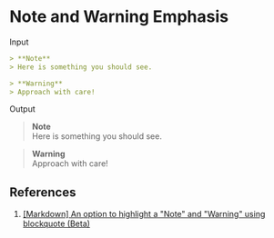 # Note and Warning Emphasis

Input

```md
> **Note**
> Here is something you should see.

> **Warning**  
> Approach with care!
```

Output

> **Note**  
> Here is something you should see.

> **Warning**  
> Approach with care!

## References

1. [\[Markdown\] An option to highlight a "Note" and "Warning" using blockquote (Beta)](https://github.com/community/community/discussions/16925)
